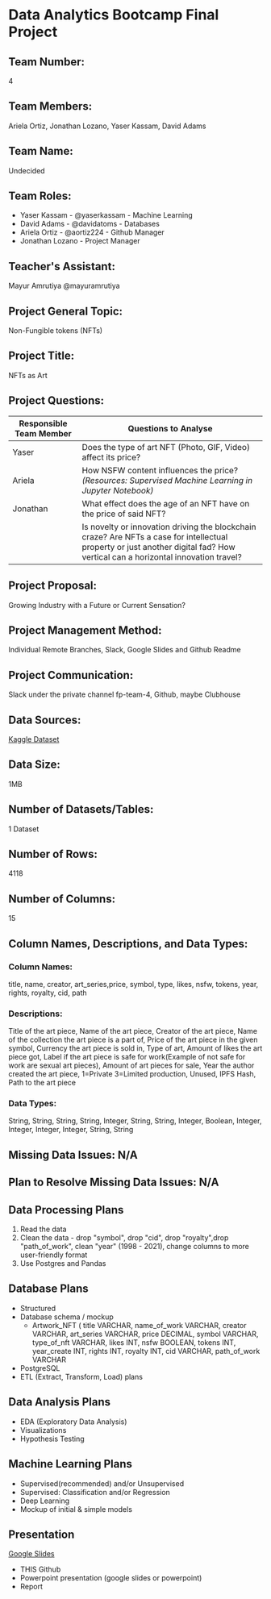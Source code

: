 # Data Analytics Bootcamp Final Project

## Team Number: 
4
## Team Members: 
Ariela Ortiz, Jonathan Lozano, Yaser Kassam, David Adams
## Team Name: 
Undecided
## Team Roles:
- Yaser Kassam - @yaserkassam - Machine Learning
- David Adams - @davidatoms - Databases
- Ariela Ortiz - @aortiz224 - Github Manager
- Jonathan Lozano - Project Manager
## Teacher's Assistant: 
Mayur Amrutiya @mayuramrutiya

## Project General Topic: 
Non-Fungible tokens (NFTs)
## Project Title: 
NFTs as Art
## Project Questions: 

|Responsible Team Member|Questions to Analyse|
|-----------------------|--------------------|
|Yaser|Does the type of art NFT (Photo, GIF, Video) affect its price?|
|Ariela|How NSFW content influences the price? *(Resources: Supervised Machine Learning in Jupyter Notebook)*|
|Jonathan|What effect does the age of an NFT have on the price of said NFT?|
|     |Is novelty or innovation driving the blockchain craze? Are NFTs a case for intellectual property or just another digital fad? How vertical can a horizontal innovation travel?|
## Project Proposal: 
Growing Industry with a Future or Current Sensation?
## Project Management Method: 
Individual Remote Branches, Slack, Google Slides and Github Readme
## Project Communication: 
Slack under the private channel fp-team-4, Github, maybe Clubhouse

## Data Sources:

[Kaggle Dataset](http://www.kaggle.com/vepnar/nft-art-dataset)
## Data Size: 
1MB
## Number of Datasets/Tables: 
1 Dataset
## Number of Rows: 
4118
## Number of Columns:
15
## Column Names, Descriptions, and Data Types:
### Column Names:
title, name, creator, art_series,price, symbol, type, likes, nsfw, tokens, year, rights, royalty, cid, path
### Descriptions:
Title of the art piece, Name of the art piece, Creator of the art piece,  Name of the collection the art piece is a part of, Price of the art piece in the given symbol, Currency the art piece is sold in, Type of art, Amount of likes the art piece got, Label if the art piece is safe for work(Example of not safe for work are sexual art pieces), Amount of art pieces for sale, Year the author created the art piece, 1=Private 3=Limited production, Unused, IPFS Hash, Path to the art piece
### Data Types:
String, String, String, String, Integer, String, String, Integer, Boolean, Integer, Integer, Integer, Integer, String, String
## Missing Data Issues: N/A
## Plan to Resolve Missing Data Issues: N/A

## Data Processing Plans
1. Read the data
2. Clean the data - drop "symbol", drop "cid", drop "royalty",drop "path_of_work", clean "year" (1998 - 2021), change columns to more user-friendly format
3. Use Postgres and Pandas

## Database Plans
- Structured
- Database schema / mockup
  - Artwork_NFT (
	title VARCHAR,
	name_of_work VARCHAR,
	creator VARCHAR,
	art_series VARCHAR,
	price DECIMAL,
	symbol VARCHAR,
	type_of_nft VARCHAR,
	likes INT,
	nsfw BOOLEAN,
	tokens INT,
	year_create INT,
	rights INT,
	royalty INT,
	cid VARCHAR,
	path_of_work VARCHAR
- PostgreSQL
- ETL (Extract, Transform, Load) plans

## Data Analysis Plans
- EDA (Exploratory Data Analysis)
- Visualizations
- Hypothesis Testing

## Machine Learning Plans
- Supervised(recommended) and/or Unsupervised
- Supervised: Classification and/or Regression
- Deep Learning
- Mockup of initial & simple models

## Presentation
[Google Slides](https://docs.google.com/presentation/d/1rfDBABNm2Aaknv26U_QnbfN1EjrS2tjRFv6WStWSxDk/edit#slide=id.p)
- THIS Github
- Powerpoint presentation (google slides or powerpoint)
- Report
